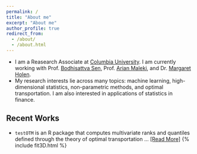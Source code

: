 ```yaml
---
permalink: /
title: "About me"
excerpt: "About me"
author_profile: true
redirect_from: 
  - /about/
  - /about.html
---
```


* I am a Reasearch Associate at [Columbia University](http://stat.columbia.edu/). I am currently working with Prof. [Bodhisattva Sen](http://www.stat.columbia.edu/~bodhi/Bodhi/Welcome.html), Prof. [Arian Maleki](https://sites.google.com/site/malekiarian/), and Dr. [Margaret Holen](https://www.linkedin.com/in/margaret-holen-36068547/).
* My research interests lie across many topics: machine learning, high-dimensional statistics, non-parametric methods, and optimal transportation. I am also interested in applications of statistics in finance.
 
## Recent Works
* `testOTM` is an R package that computes multivariate ranks and quantiles defined through the theory of optimal transportation … [[Read More]](../portfolio) {% include fit3D.html %}